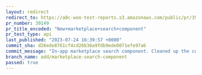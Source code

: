 ```yaml
---
layout: redirect
redirect_to: https://a8c-woo-test-reports.s3.amazonaws.com/public/pr/39149/api/index.html
pr_number: 39149
pr_title_encoded: "New+marketplace+search+component"
pr_test_type: api
last_published: "2023-07-24 16:39:57 +0000"
commit_sha: d26ede8761cf4cd26b36a9fdb9ede0071efe97a6
commit_message: "In-app marketplace search component. Cleaned up the commit history of…"
branch_name: add/marketplace-search-component
passed: true
---
```

